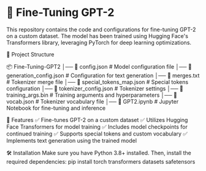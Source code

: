 # 🚀 Fine-Tuning GPT-2

This repository contains the code and configurations for fine-tuning GPT-2 on a custom dataset. The model has been trained using Hugging Face's Transformers library, leveraging PyTorch for deep learning optimizations.

📂 Project Structure

📦 Fine-Tuning-GPT2
│── 📜 config.json          # Model configuration file
│── 📜 generation_config.json  # Configuration for text generation
│── 📜 merges.txt           # Tokenizer merge file
│── 📜 special_tokens_map.json  # Special tokens configuration
│── 📜 tokenizer_config.json   # Tokenizer settings
│── 📜 training_args.bin    # Training arguments and hyperparameters
│── 📜 vocab.json           # Tokenizer vocabulary file
│── 📜 GPT2.ipynb           # Jupyter Notebook for fine-tuning and inference


📌 Features
✅ Fine-tunes GPT-2 on a custom dataset
✅ Utilizes Hugging Face Transformers for model training
✅ Includes model checkpoints for continued training
✅ Supports special tokens and custom vocabulary
✅ Implements text generation using the trained model

🛠 Installation
Make sure you have Python 3.8+ installed. Then, install the required dependencies:
  pip install torch transformers datasets safetensors

